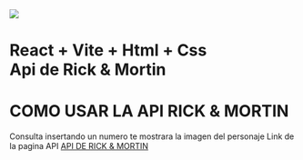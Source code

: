 
<img src="https://i.pinimg.com/originals/aa/6c/6c/aa6c6c924d69326a460d2fa6eec0fac7.jpg" />

# React + Vite + Html + Css <br> Api de Rick & Mortin 

# COMO USAR LA API RICK & MORTIN 
Consulta insertando un numero te mostrara la imagen del personaje 
Link de la pagina API  <a href="https://rickandmortyapi.com/">API DE RICK & MORTIN </a> 
